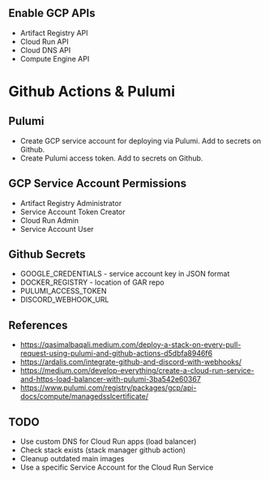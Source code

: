 ## Enable GCP APIs

* Artifact Registry API
* Cloud Run API
* Cloud DNS API
* Compute Engine API

# Github Actions & Pulumi

## Pulumi

* Create GCP service account for deploying via Pulumi. Add to secrets on Github.
* Create Pulumi access token. Add to secrets on Github.

## GCP Service Account Permissions

* Artifact Registry Administrator
* Service Account Token Creator
* Cloud Run Admin
* Service Account User

## Github Secrets

* GOOGLE_CREDENTIALS - service account key in JSON format
* DOCKER_REGISTRY - location of GAR repo
* PULUMI_ACCESS_TOKEN
* DISCORD_WEBHOOK_URL

## References

* https://qasimalbaqali.medium.com/deploy-a-stack-on-every-pull-request-using-pulumi-and-github-actions-d5dbfa8946f6
* https://ardalis.com/integrate-github-and-discord-with-webhooks/
* https://medium.com/develop-everything/create-a-cloud-run-service-and-https-load-balancer-with-pulumi-3ba542e60367
* https://www.pulumi.com/registry/packages/gcp/api-docs/compute/managedsslcertificate/

## TODO

* Use custom DNS for Cloud Run apps (load balancer)
* Check stack exists (stack manager github action)
* Cleanup outdated main images
* Use a specific Service Account for the Cloud Run Service

